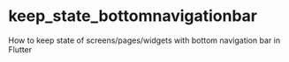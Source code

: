 # keep_state_bottomnavigationbar
How to keep state of screens/pages/widgets with bottom navigation bar in Flutter
